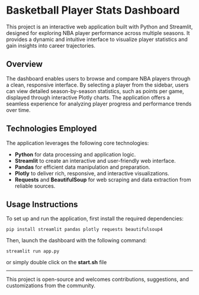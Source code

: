 # Basketball Player Stats Dashboard

This project is an interactive web application built with Python and Streamlit, designed for exploring NBA player performance across multiple seasons. It provides a dynamic and intuitive interface to visualize player statistics and gain insights into career trajectories.

## Overview

The dashboard enables users to browse and compare NBA players through a clean, responsive interface. By selecting a player from the sidebar, users can view detailed season-by-season statistics, such as points per game, displayed through interactive Plotly charts. The application offers a seamless experience for analyzing player progress and performance trends over time.

## Technologies Employed

The application leverages the following core technologies:

- **Python** for data processing and application logic.
- **Streamlit** to create an interactive and user-friendly web interface.
- **Pandas** for efficient data manipulation and preparation.
- **Plotly** to deliver rich, responsive, and interactive visualizations.
- **Requests** and **BeautifulSoup** for web scraping and data extraction from reliable sources.

## Usage Instructions

To set up and run the application, first install the required dependencies:

```
pip install streamlit pandas plotly requests beautifulsoup4
```

Then, launch the dashboard with the following command:
```
streamlit run app.py
```

or simply double click on the **start.sh** file

---

This project is open-source and welcomes contributions, suggestions, and customizations from the community.
